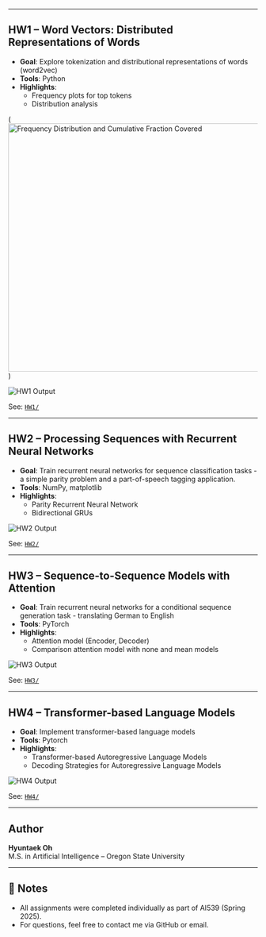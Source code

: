 
---

## HW1 – Word Vectors: Distributed Representations of Words

- **Goal**: Explore tokenization and distributional representations of words (word2vec)
- **Tools**: Python
- **Highlights**:
  - Frequency plots for top tokens
  - Distribution analysis

(<img width="1400" height="500" alt="Frequency Distribution and Cumulative Fraction Covered" src="https://github.com/user-attachments/assets/d20c8acb-db49-492f-9ee9-79969ead2833" />)

![HW1 Output](<img width="640" height="480" alt="glove_marked" src="https://github.com/user-attachments/assets/1d039a69-bc79-4d80-9ff0-685b0853829f" />)

See: [`HW1/`](./HW1/)

---

## HW2 – Processing Sequences with Recurrent Neural Networks 

- **Goal**: Train recurrent neural networks for sequence classification tasks - a simple parity problem and a part-of-speech tagging application.
- **Tools**: NumPy, matplotlib
- **Highlights**:
  - Parity Recurrent Neural Network
  - Bidirectional GRUs

![HW2 Output](./images/HW2_perplexity_plot.png)

See: [`HW2/`](./HW2/)

---

## HW3 – Sequence-to-Sequence Models with Attention

- **Goal**: Train recurrent neural networks for a conditional sequence generation task - translating German to English
- **Tools**: PyTorch
- **Highlights**:
  - Attention model (Encoder, Decoder)
  - Comparison attention model with none and mean models

![HW3 Output](./images/HW3_finetune_sample.png)

See: [`HW3/`](./HW3/)

---

## HW4 – Transformer-based Language Models

- **Goal**: Implement transformer-based language models
- **Tools**: Pytorch
- **Highlights**:
  - Transformer-based Autoregressive Language Models
  - Decoding Strategies for Autoregressive Language Models

![HW4 Output](./images/HW4_privacy_results.png)

 See: [`HW4/`](./HW4/)

---

## Author

**Hyuntaek Oh**  
M.S. in Artificial Intelligence – Oregon State University  

---

## 📌 Notes

- All assignments were completed individually as part of AI539 (Spring 2025).
- For questions, feel free to contact me via GitHub or email.
